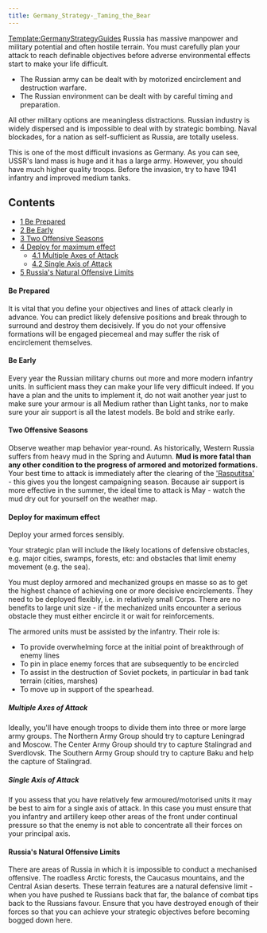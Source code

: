 ```yaml
---
title: Germany_Strategy-_Taming_the_Bear
---
```

[Template:GermanyStrategyGuides](/wiki/index.php?title=Template:GermanyStrategyGuides&action=edit&redlink=1 "Template:GermanyStrategyGuides (page does not exist)")
Russia has massive manpower and military potential and often hostile
terrain. You must carefully plan your attack to reach definable
objectives before adverse environmental effects start to make your life
difficult.

-   The Russian army can be dealt with by motorized encirclement and
    destruction warfare.
-   The Russian environment can be dealt with by careful timing and
    preparation.

All other military options are meaningless distractions. Russian
industry is widely dispersed and is impossible to deal with by strategic
bombing. Naval blockades, for a nation as self-sufficient as Russia, are
totally useless.

This is one of the most difficult invasions as Germany. As you can see,
USSR's land mass is huge and it has a large army. However, you should
have much higher quality troops. Before the invasion, try to have 1941
infantry and improved medium tanks.

## Contents

-   [ 1 Be Prepared ](#Be_Prepared)
-   [ 2 Be Early ](#Be_Early)
-   [ 3 Two Offensive Seasons ](#Two_Offensive_Seasons)
-   [ 4 Deploy for maximum effect ](#Deploy_for_maximum_effect)
    -   [ 4.1 Multiple Axes of Attack ](#Multiple_Axes_of_Attack)
    -   [ 4.2 Single Axis of Attack ](#Single_Axis_of_Attack)
-   [ 5 Russia's Natural Offensive Limits
    ](#Russia.27s_Natural_Offensive_Limits)

####  Be Prepared 

It is vital that you define your objectives and lines of attack clearly
in advance. You can predict likely defensive positions and break through
to surround and destroy them decisively. If you do not your offensive
formations will be engaged piecemeal and may suffer the risk of
encirclement themselves.

####  Be Early 

Every year the Russian military churns out more and more modern infantry
units. In sufficient mass they can make your life very difficult indeed.
If you have a plan and the units to implement it, do not wait another
year just to make sure your armour is all Medium rather than Light
tanks, nor to make sure your air support is all the latest models. Be
bold and strike early.

####  Two Offensive Seasons 

Observe weather map behavior year-round. As historically, Western Russia
suffers from heavy mud in the Spring and Autumn. **Mud is more fatal
than any other condition to the progress of armored and motorized
formations.** Your best time to attack is immediately after the clearing
of the ['Rasputitsa'](http://en.wikipedia.org/wiki/Rasputitsa) - this
gives you the longest campaigning season. Because air support is more
effective in the summer, the ideal time to attack is May - watch the mud
dry out for yourself on the weather map.

####  Deploy for maximum effect 

Deploy your armed forces sensibly.

Your strategic plan will include the likely locations of defensive
obstacles, e.g. major cities, swamps, forests, etc: and obstacles that
limit enemy movement (e.g. the sea).

You must deploy armored and mechanized groups en masse so as to get the
highest chance of achieving one or more decisive encirclements. They
need to be deployed flexibly, i.e. in relatively small Corps. There are
no benefits to large unit size - if the mechanized units encounter a
serious obstacle they must either encircle it or wait for
reinforcements.

The armored units must be assisted by the infantry. Their role is:

-   To provide overwhelming force at the initial point of breakthrough
    of enemy lines
-   To pin in place enemy forces that are subsequently to be encircled
-   To assist in the destruction of Soviet pockets, in particular in bad
    tank terrain (cities, marshes)
-   To move up in support of the spearhead.

#####  Multiple Axes of Attack 

Ideally, you'll have enough troops to divide them into three or more
large army groups. The Northern Army Group should try to capture
Leningrad and Moscow. The Center Army Group should try to capture
Stalingrad and Sverdlovsk. The Southern Army Group should try to capture
Baku and help the capture of Stalingrad.

#####  Single Axis of Attack 

If you assess that you have relatively few armoured/motorised units it
may be best to aim for a single axis of attack. In this case you must
ensure that you infantry and artillery keep other areas of the front
under continual pressure so that the enemy is not able to concentrate
all their forces on your principal axis.

####    Russia's Natural Offensive Limits 

There are areas of Russia in which it is impossible to conduct a
mechanised offensive. The roadless Arctic forests, the Caucasus
mountains, and the Central Asian deserts. These terrain features are a
natural defensive limit - when you have pushed te Russians back that
far, the balance of combat tips back to the Russians favour. Ensure that
you have destroyed enough of their forces so that you can achieve your
strategic objectives before becoming bogged down here.
